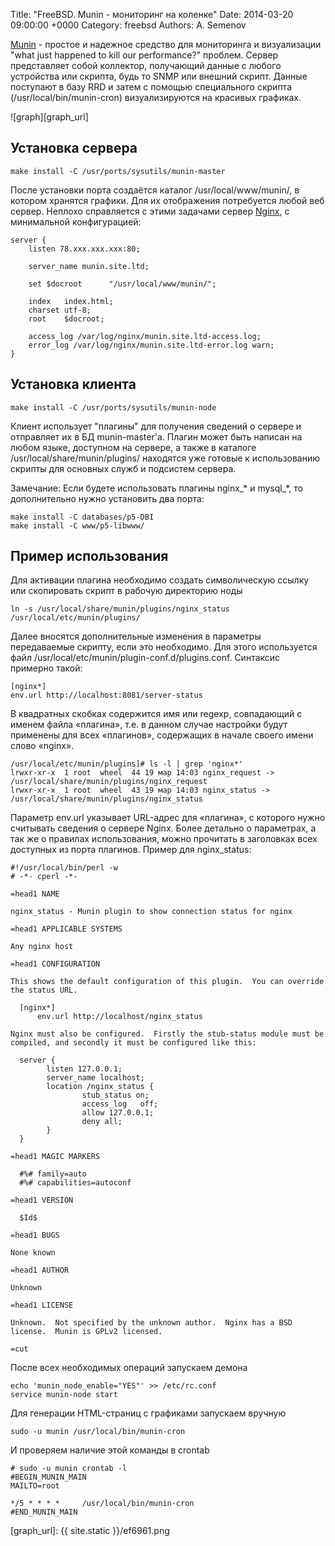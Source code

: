 Title: "FreeBSD. Munin - мониторинг на коленке"
Date: 2014-03-20 09:00:00 +0000
Category: freebsd
Authors: A. Semenov

[Munin][l02] - простое и надежное средство для мониторинга и визуализации "what just happened to kill our performance?" проблем. Сервер представляет собой коллектор, получающий данные с любого устройства или скрипта, будь то SNMP или внешний скрипт. Данные поступают в базу RRD и затем с помощью специального скрипта (/usr/local/bin/munin-cron) визуализируются на красивых графиках.

![graph][graph_url]

## Установка сервера

    make install -C /usr/ports/sysutils/munin-master

После установки порта создаётся каталог /usr/local/www/munin/, в котором хранятся графики. Для их отображения потребуется любой веб сервер. Неплохо справляется с этими задачами сервер [Nginx][l01], с минимальной конфигурацией:

    server {
        listen 78.xxx.xxx.xxx:80;

        server_name munin.site.ltd;

        set $docroot      "/usr/local/www/munin/";

        index   index.html;
        charset utf-8;
        root    $docroot;

        access_log /var/log/nginx/munin.site.ltd-access.log;
        error_log /var/log/nginx/munin.site.ltd-error.log warn;
    }

## Установка клиента

    make install -C /usr/ports/sysutils/munin-node

Клиент использует "плагины" для получения сведений о сервере и отправляет их в БД munin-master'а. Плагин может быть написан на любом языке, доступном на сервере, а также в каталоге /usr/local/share/munin/plugins/ находятся уже готовые к использованию скрипты для основных служб и подсистем сервера.

Замечание: Если будете использовать плагины nginx_* и mysql_*, то дополнительно нужно установить два порта:

    make install -C databases/p5-DBI
    make install -C www/p5-libwww/

## Пример использования

Для активации плагина необходимо создать символическую ссылку или скопировать скрипт в рабочую директорию ноды

    ln -s /usr/local/share/munin/plugins/nginx_status /usr/local/etc/munin/plugins/

Далее вносятся дополнительные изменения в параметры передаваемые скрипту, если это необходимо. Для этого используется файл /usr/local/etc/munin/plugin-conf.d/plugins.conf.
Синтаксис примерно такой:

    [nginx*]
    env.url http://localhost:8081/server-status

В квадратных скобках содержится имя или regexp, совпадающий с именем файла «плагина», т.е. в данном случае настройки будут применены для всех «плагинов», содержащих в начале своего имени слово «nginx».

    /usr/local/etc/munin/plugins]# ls -l | grep 'nginx*'
    lrwxr-xr-x  1 root  wheel  44 19 мар 14:03 nginx_request -> /usr/local/share/munin/plugins/nginx_request
    lrwxr-xr-x  1 root  wheel  43 19 мар 14:03 nginx_status -> /usr/local/share/munin/plugins/nginx_status

Параметр env.url указывает URL-адрес для «плагина», с которого нужно считывать сведения о сервере Nginx.
Более детально о параметрах, а так же о правилах использования, можно прочитать в заголовках всех доступных из порта плагинов. Пример для nginx_status:

    #!/usr/local/bin/perl -w
    # -*- cperl -*-

    =head1 NAME

    nginx_status - Munin plugin to show connection status for nginx

    =head1 APPLICABLE SYSTEMS

    Any nginx host

    =head1 CONFIGURATION

    This shows the default configuration of this plugin.  You can override
    the status URL.

      [nginx*]
          env.url http://localhost/nginx_status

    Nginx must also be configured.  Firstly the stub-status module must be
    compiled, and secondly it must be configured like this:

      server {
            listen 127.0.0.1;
            server_name localhost;
            location /nginx_status {
                    stub_status on;
                    access_log   off;
                    allow 127.0.0.1;
                    deny all;
            }
      }

    =head1 MAGIC MARKERS

      #%# family=auto
      #%# capabilities=autoconf

    =head1 VERSION

      $Id$

    =head1 BUGS

    None known

    =head1 AUTHOR

    Unknown

    =head1 LICENSE

    Unknown.  Not specified by the unknown author.  Nginx has a BSD
    license.  Munin is GPLv2 licensed.

    =cut

После всех необходимых операций запускаем демона

    echo 'munin_node_enable="YES"' >> /etc/rc.conf
    service munin-node start

Для генерации HTML-страниц с графиками запускаем вручную

    sudo -u munin /usr/local/bin/munin-cron

И проверяем наличие этой команды в crontab

    # sudo -u munin crontab -l
    #BEGIN_MUNIN_MAIN
    MAILTO=root

    */5 * * * *     /usr/local/bin/munin-cron
    #END_MUNIN_MAIN

[graph_url]: {{ site.static }}/ef6961.png

[l01]: http://nginx.org/ru/
[l02]: http://munin-monitoring.org/
[l03]: https://www.freebsd.org/ru/
